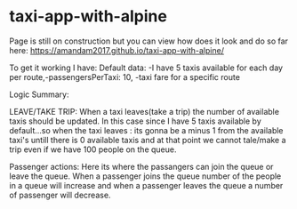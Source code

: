 # taxi-app-with-alpine

Page is still on construction but you can view how does it look and do so far here: https://amandam2017.github.io/taxi-app-with-alpine/

To get it working I have:
Default data: 
-I have 5 taxis available for each day per route,-passengersPerTaxi: 10,
-taxi fare for a specific route


Logic Summary:

LEAVE/TAKE TRIP: When a taxi leaves(take a trip) the number of available taxis should be updated. In this case since I have 5 taxis available by default...so when the taxi leaves : its gonna be a minus 1 from the available taxi's untill there is 0 available taxis and at that point we cannot tale/make a trip even if we have 100 people on the queue.

Passenger actions: Here its where the passangers can join the queue or leave the queue. When a passenger joins the queue number of the people in a queue will increase and when a passenger leaves the queue a number of passenger will decrease.
